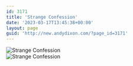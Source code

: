 ```yaml
---
id: 3171
title: 'Strange Confession'
date: '2023-03-17T13:45:38+00:00'
layout: page
guid: 'http://new.andydixon.com/?page_id=3171'
---
```


![Strange Confession](https://i0.wp.com/assets.g8x2.ldn.idrivee2-23.com/posters/Strange%20Confession%2001.jpg?w=1200&ssl=1 "Strange Confession")  
![Strange Confession](https://i0.wp.com/assets.g8x2.ldn.idrivee2-23.com/posters/Strange%20Confession%2002.jpg?w=1200&ssl=1 "Strange Confession")
